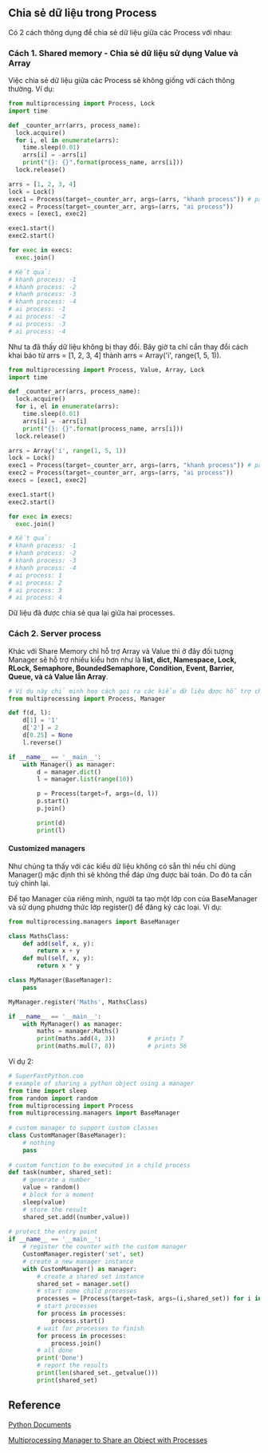 ## Chia sẻ dữ liệu trong Process
Có 2 cách thông dụng để chia sẻ dữ liệu giữa các Process với nhau:
### Cách 1. Shared memory - Chia sẻ dữ liệu sử dụng Value và Array
Việc chia sẻ dữ liệu giữa các Process sẽ không giống với cách thông thường.
Ví dụ: 
```python
from multiprocessing import Process, Lock
import time

def _counter_arr(arrs, process_name):
  lock.acquire()
  for i, el in enumerate(arrs):
    time.sleep(0.01)
    arrs[i] = -arrs[i]
    print("{}: {}".format(process_name, arrs[i]))
  lock.release()

arrs = [1, 2, 3, 4]
lock = Lock()
exec1 = Process(target=_counter_arr, args=(arrs, "khanh process")) # pass counter and thread_name into method _counter
exec2 = Process(target=_counter_arr, args=(arrs, "ai process"))
execs = [exec1, exec2]

exec1.start()
exec2.start()

for exec in execs:
  exec.join()

# Kết quả:
# khanh process: -1
# khanh process: -2
# khanh process: -3
# khanh process: -4
# ai process: -1
# ai process: -2
# ai process: -3
# ai process: -4

```

Như ta đã thấy dữ liệu không bị thay đổi. Bây giờ ta chỉ cần thay đổi cách khai báo từ arrs = [1, 2, 3, 4] thành arrs = Array('i', range(1, 5, 1)).

```python
from multiprocessing import Process, Value, Array, Lock
import time

def _counter_arr(arrs, process_name):
  lock.acquire()
  for i, el in enumerate(arrs):
    time.sleep(0.01)
    arrs[i] = -arrs[i]
    print("{}: {}".format(process_name, arrs[i]))
  lock.release()

arrs = Array('i', range(1, 5, 1))
lock = Lock()
exec1 = Process(target=_counter_arr, args=(arrs, "khanh process")) # pass counter and thread_name into method _counter
exec2 = Process(target=_counter_arr, args=(arrs, "ai process"))
execs = [exec1, exec2]

exec1.start()
exec2.start()

for exec in execs:
  exec.join()

# Kết quả:
# khanh process: -1
# khanh process: -2
# khanh process: -3
# khanh process: -4
# ai process: 1
# ai process: 2
# ai process: 3
# ai process: 4
```
Dữ liệu đã được chia sẻ qua lại giữa hai processes.

### Cách 2. Server process
Khác với Share Memory chỉ hỗ trợ Array và Value thì ở đây đối tượng Manager sẽ hỗ trợ nhiều kiểu hơn như là __list, dict, Namespace, Lock, RLock, Semaphore, BoundedSemaphore, Condition, Event, Barrier, Queue, và cả Value lẫn Array__.

```python
# Ví dụ này chỉ minh hoạ cách gọi ra các kiểu dữ liệu được hỗ trợ cho việc share dữ liệu
from multiprocessing import Process, Manager

def f(d, l):
    d[1] = '1'
    d['2'] = 2
    d[0.25] = None
    l.reverse()

if __name__ == '__main__':
    with Manager() as manager:
        d = manager.dict()
        l = manager.list(range(10))

        p = Process(target=f, args=(d, l))
        p.start()
        p.join()

        print(d)
        print(l)
```

#### Customized managers
Như chúng ta thấy với các kiểu dữ liệu không có sẵn thì nếu chỉ dùng Manager() mặc định thì sẽ không thể đáp ứng được bài toán. Do đó ta cần tuỳ chỉnh lại.

Để tạo Manager của riêng mình, người ta tạo một lớp con của BaseManager và sử dụng phương thức lớp register() để đăng ký các loại. Ví dụ:

```python
from multiprocessing.managers import BaseManager

class MathsClass:
    def add(self, x, y):
        return x + y
    def mul(self, x, y):
        return x * y

class MyManager(BaseManager):
    pass

MyManager.register('Maths', MathsClass)

if __name__ == '__main__':
    with MyManager() as manager:
        maths = manager.Maths()
        print(maths.add(4, 3))         # prints 7
        print(maths.mul(7, 8))         # prints 56
```


Ví dụ 2:
```python
# SuperFastPython.com
# example of sharing a python object using a manager
from time import sleep
from random import random
from multiprocessing import Process
from multiprocessing.managers import BaseManager
 
# custom manager to support custom classes
class CustomManager(BaseManager):
    # nothing
    pass
 
# custom function to be executed in a child process
def task(number, shared_set):
    # generate a number
    value = random()
    # block for a moment
    sleep(value)
    # store the result
    shared_set.add((number,value))
 
# protect the entry point
if __name__ == '__main__':
    # register the counter with the custom manager
    CustomManager.register('set', set)
    # create a new manager instance
    with CustomManager() as manager:
        # create a shared set instance
        shared_set = manager.set()
        # start some child processes
        processes = [Process(target=task, args=(i,shared_set)) for i in range(50)]
        # start processes
        for process in processes:
            process.start()
        # wait for processes to finish
        for process in processes:
            process.join()
        # all done
        print('Done')
        # report the results
        print(len(shared_set._getvalue()))
        print(shared_set)
```
## Reference
[Python Documents](https://python.readthedocs.io/en/latest/library/multiprocessing.html)

[Multiprocessing Manager to Share an Object with Processes](https://superfastpython.com/multiprocessing-share-object-with-processes/)
